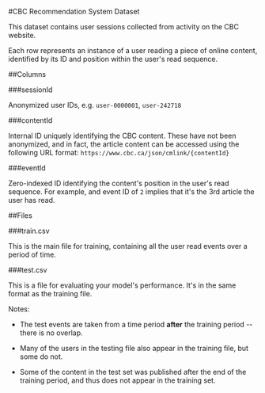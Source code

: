 #CBC Recommendation System Dataset

This dataset contains user sessions collected from activity on the CBC website.

Each row represents an instance of a user reading a piece of online content,
identified by its ID and position within the user's read sequence.

##Columns

###sessionId

Anonymized user IDs, e.g. `user-0000001`, `user-242718`

###contentId

Internal ID uniquely identifying the CBC content. These have not been anonymized, and in
fact, the article content can be accessed using the following URL format:
`https://www.cbc.ca/json/cmlink/{contentId}`

###eventId

Zero-indexed ID identifying the content's position in the user's read sequence. For example,
and event ID of `2` implies that it's the 3rd article the user has read.

##Files

###train.csv

This is the main file for training, containing all the user read events over a period of time.

###test.csv

This is a file for evaluating your model's performance. It's in the same format as the
training file.

Notes:

- The test events are taken from a time period **after** the training period -- there is no overlap.

- Many of the users in the testing file also appear in the training file, but some do not.

- Some of the content in the test set was published after the end of the training period,
  and thus does not appear in the training set.
